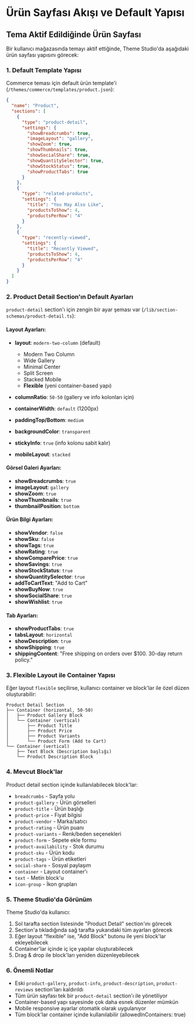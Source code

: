 # Ürün Sayfası Akışı ve Default Yapısı

## Tema Aktif Edildiğinde Ürün Sayfası

Bir kullanıcı mağazasında temayı aktif ettiğinde, Theme Studio'da aşağıdaki ürün sayfası yapısını görecek:

### 1. Default Template Yapısı

Commerce teması için default ürün template'i (`/themes/commerce/templates/product.json`):

```json
{
  "name": "Product",
  "sections": [
    {
      "type": "product-detail",
      "settings": {
        "showBreadcrumbs": true,
        "imageLayout": "gallery",
        "showZoom": true,
        "showThumbnails": true,
        "showSocialShare": true,
        "showQuantitySelector": true,
        "showStockStatus": true,
        "showProductTabs": true
      }
    },
    {
      "type": "related-products",
      "settings": {
        "title": "You May Also Like",
        "productsToShow": 4,
        "productsPerRow": "4"
      }
    },
    {
      "type": "recently-viewed",
      "settings": {
        "title": "Recently Viewed",
        "productsToShow": 4,
        "productsPerRow": "4"
      }
    }
  ]
}
```

### 2. Product Detail Section'ın Default Ayarları

`product-detail` section'ı için zengin bir ayar şeması var (`/lib/section-schemas/product-detail.ts`):

#### Layout Ayarları:
- **layout**: `modern-two-column` (default)
  - Modern Two Column
  - Wide Gallery
  - Minimal Center
  - Split Screen
  - Stacked Mobile
  - **Flexible** (yeni container-based yapı)

- **columnRatio**: `50-50` (gallery ve info kolonları için)
- **containerWidth**: `default` (1200px)
- **paddingTop/Bottom**: `medium`
- **backgroundColor**: `transparent`
- **stickyInfo**: `true` (info kolonu sabit kalır)
- **mobileLayout**: `stacked`

#### Görsel Galeri Ayarları:
- **showBreadcrumbs**: `true`
- **imageLayout**: `gallery`
- **showZoom**: `true`
- **showThumbnails**: `true`
- **thumbnailPosition**: `bottom`

#### Ürün Bilgi Ayarları:
- **showVendor**: `false`
- **showSku**: `false`
- **showTags**: `true`
- **showRating**: `true`
- **showComparePrice**: `true`
- **showSavings**: `true`
- **showStockStatus**: `true`
- **showQuantitySelector**: `true`
- **addToCartText**: "Add to Cart"
- **showBuyNow**: `true`
- **showSocialShare**: `true`
- **showWishlist**: `true`

#### Tab Ayarları:
- **showProductTabs**: `true`
- **tabsLayout**: `horizontal`
- **showDescription**: `true`
- **showShipping**: `true`
- **shippingContent**: "Free shipping on orders over $100. 30-day return policy."

### 3. Flexible Layout ile Container Yapısı

Eğer layout `flexible` seçilirse, kullanıcı container ve block'lar ile özel düzen oluşturabilir:

```
Product Detail Section
├── Container (horizontal, 50-50)
│   ├── Product Gallery Block
│   └── Container (vertical)
│       ├── Product Title
│       ├── Product Price
│       ├── Product Variants
│       └── Product Form (Add to Cart)
└── Container (vertical)
    ├── Text Block (Description başlığı)
    └── Product Description Block
```

### 4. Mevcut Block'lar

Product detail section içinde kullanılabilecek block'lar:
- `breadcrumbs` - Sayfa yolu
- `product-gallery` - Ürün görselleri
- `product-title` - Ürün başlığı
- `product-price` - Fiyat bilgisi
- `product-vendor` - Marka/satıcı
- `product-rating` - Ürün puanı
- `product-variants` - Renk/beden seçenekleri
- `product-form` - Sepete ekle formu
- `product-availability` - Stok durumu
- `product-sku` - Ürün kodu
- `product-tags` - Ürün etiketleri
- `social-share` - Sosyal paylaşım
- `container` - Layout container'ı
- `text` - Metin block'u
- `icon-group` - İkon grupları

### 5. Theme Studio'da Görünüm

Theme Studio'da kullanıcı:
1. Sol tarafta section listesinde "Product Detail" section'ını görecek
2. Section'a tıkladığında sağ tarafta yukarıdaki tüm ayarları görecek
3. Eğer layout "flexible" ise, "Add Block" butonu ile yeni block'lar ekleyebilecek
4. Container'lar içinde iç içe yapılar oluşturabilecek
5. Drag & drop ile block'ları yeniden düzenleyebilecek

### 6. Önemli Notlar

- Eski `product-gallery`, `product-info`, `product-description`, `product-reviews` section'ları kaldırıldı
- Tüm ürün sayfası tek bir `product-detail` section'ı ile yönetiliyor
- Container-based yapı sayesinde çok daha esnek düzenler mümkün
- Mobile responsive ayarlar otomatik olarak uygulanıyor
- Tüm block'lar container içinde kullanılabilir (allowedInContainers: true)